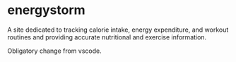 # energystorm
A site dedicated to tracking calorie intake, energy expenditure, and workout routines and providing accurate nutritional and exercise information.

Obligatory change from vscode.
